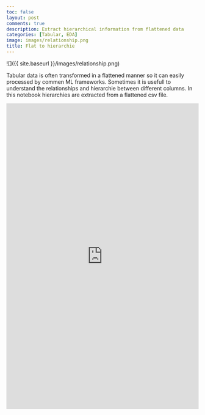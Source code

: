 ```yaml
---
toc: false
layout: post
comments: true
description: Extract hierarchical information from flattened data
categories: [Tabular, EDA]
image: images/relationship.png
title: Flat to hierarchie
---
```


![]({{ site.baseurl }}/images/relationship.png)

Tabular data is often transformed in a flattened manner so it can easily processed by commen ML frameworks. Sometimes it is usefull to understand the relationships and hierarchie between different columns. In this notebook hierarchies are extracted from a flattened csv file.

<iframe src="https://www.kaggle.com/embed/joatom/hm-relationship-of-article-columns?kernelSessionId=88452731" height="800" style="margin: 0 auto; width: 100%; max-width: 950px;" frameborder="0" scrolling="auto" title="Relationship of Article columns"></iframe>
